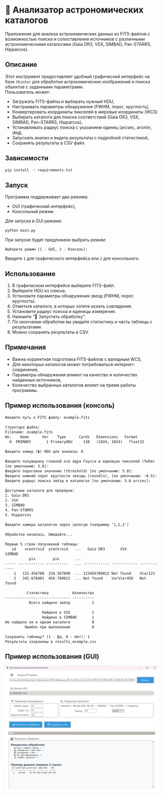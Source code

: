# 📡 Анализатор астрономических каталогов

Приложение для анализа астрономических данных из FITS-файлов с возможностью поиска и сопоставления источников с различными астрономическими каталогами (Gaia DR3, VSX, SIMBAD, Pan-STARRS, Hipparcos).

## Описание

Этот инструмент предоставляет удобный графический интерфейс на базе `tkinter` для обработки астрономических изображений и поиска объектов с заданными параметрами.  
Пользователь может:

- Загружать FITS-файлы и выбирать нужный HDU,
- Настраивать параметры обнаружения (FWHM, порог, круглость),
- Конвертировать координаты пикселей в мировые координаты (WCS)
- Выбирать каталоги для поиска соответствий (Gaia DR3, VSX, SIMBAD, Pan-STARRS, Hipparcos),
- Устанавливать радиус поиска с указанием единиц (arcsec, arcmin, deg),
- Запускать анализ и видеть результаты с подробной статистикой,
- Сохранять результаты в CSV файл.

## Зависимости

```bash
pip install -r requirements.txt
```

## Запуск

Программа поддерживает два режима:

- GUI (графический интерфейс),
- Консольный режим.

Для запуска в GUI режиме:

```bash
python main.py
```

При запуске будет предложено выбрать режим:

```
Выберите режим (1 - GUI, 2 - Консоль): 
```

Введите `1` для графического интерфейса или `2` для консольного.

## Использование

1. В графическом интерфейсе выберите FITS-файл.
2. Выберите HDU из списка.
3. Установите параметры обнаружения звезд (FWHM, порог, круглость).
4. Отметьте каталоги, в которых хотите искать совпадения.
5. Установите радиус поиска и единицы измерения.
6. Нажмите "🚀 Запустить обработку".
7. По окончании обработки вы увидите статистику и часть таблицы с результатами.
8. Можно сохранить результаты в CSV.

## Примечания

- Важна корректная подготовка FITS-файлов с валидным WCS,
- Для некоторых каталогов может потребоваться интернет-соединение,
- Параметры обнаружения влияют на качество и количество найденных источников,
- Количество выбранных каталогов влияет на премя работы программы.


## Пример использования (консоль)

```plaintext
Введите путь к FITS файлу: example.fits

Структура файла:
Filename: example.fits
No.    Name      Ver    Type      Cards   Dimensions   Format
  0  PRIMARY       1 PrimaryHDU     138   (1024, 1024)   float32   

Введите номер (№) HDU для анализа: 0

Введите полуширину главной оси ядра Гаусса в единицах пикселей (fwhm) [по умолчанию: 3.0]: 
Введите пороговое значение (threshold) [по умолчанию: 5.0]:
Введите нижний порог круглости звезды (roundlo), [по умолчанию: -0.5]:
Введите радиус поиска звёзд в каталогах [по умолчанию: 5.0 arcsec]:

Доступные каталоги для проверки:
1. Gaia DR3
2. VSX
3. SIMBAD
4. Pan-STARRS
5. Hipparcos

Введите номера каталогов через запятую (например '1,2,3')

Обработка началась. Ожидайте...

Первые 5 строк полученной таблицы:
   id    xcentroid  ycentroid   ...   Gaia DR3       VSX          SIMBAD      
           pix        pix       ...                              
----- ------------ ----------   ... ------------ ------------ ------------
    1   123.456789  234.567890  ... 123456789012 Not found    Star123     
    2   345.678901  456.789012  ... Not found    VarStar456   Not found   

          Статистика           Количество
------------------------------ ----------
           Всего найдено звёзд          2

                 Найдено в VSX          1
                 Найдено в SIMBAD       1
Не найдено ни в одном каталоге          0
         Ошибок при выполнении          0

Сохранить таблицу? (1 - Да, 0 - Нет): 1
Результаты сохранены в results_example.csv
```

## Пример использования (GUI)
<img src="img/example.png" width="900">